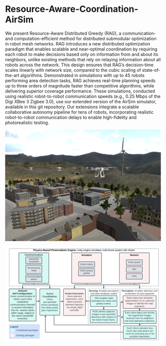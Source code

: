 # Resource-Aware-Coordination-AirSim

We present Resource-Aware Distributed Greedy (RAG), a communication- and computation-efficient method for distributed submodular optimization in robot mesh networks. RAG introduces a new distributed optimization paradigm that enables scalable and near-optimal coordination by requiring each robot to make decisions based only on information from and about its neighbors, unlike existing methods that rely on relaying information about all robots across the network. This design ensures that RAG’s decision-time scales linearly with network size, compared to the cubic scaling of state-of-the-art algorithms. Demonstrated in simulations with up to 45 robots performing area detection tasks, RAG achieves real-time planning speeds up to three orders of magnitude faster than competitive algorithms, while delivering superior coverage performance. These simulations, conducted using realistic robot-to-robot communication speeds (e.g., 0.25 Mbps of the Digi XBee 3 Zigbee 3.0), use our extended version of the AirSim simulator, available in this git repository. Our extensions integrate a scalable collaborative autonomy pipeline for tens of robots, incorporating realistic robot-to-robot communication delays to enable high-fidelity and photorealistic testing.

![Drone Simulation](AirSim/docs/rag-readme/drones_in_simenv.png)

![System Flowchart](AirSim/docs/rag-readme/simflowchart1.png)

